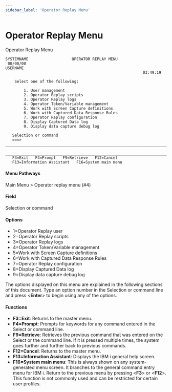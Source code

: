 ```yaml
---
sidebar_label: 'Operator Replay Menu'
---
```


# Operator Replay Menu

Operator Replay Menu
```
SYSTEMNAME                   OPERATOR REPLAY MENU                      00/00/00
USERNAME                                                               03:49:19 

    Select one of the following:

        1. User management         
        2. Operator Replay scripts
        3. Operator Replay logs         
        4. Operator Token/Variable management
        5. Work with Screen Capture definitions         
        6. Work with Captured Data Response Rules
        7. Operator Replay configuration          
        8. Display Captured Data log
        9. Display data capture debug log

   Selection or command
   ===> ________________________________________________________________________
  ______________________________________________________________________________
   F3=Exit   F4=Prompt   F9=Retrieve   F12=Cancel
   F13=Information Assistant   F16=System main menu

```

#### Menu Pathways

Main Menu > Operator replay menu (#4)

#### Field

Selection or command

#### Options

- 1=Operator Replay user
- 2=Operator Replay scripts
- 3=Operator Replay logs
- 4=Operator Token/Variable management
- 5=Work with Screen Capture definitions
- 6=Work with Captured Data Response Rules
- 7=Operator Replay configuration
- 8=Display Captured Data log
- 9=Display data capture debug log

The options displayed on this menu are explained in the following sections of this document. Type an option number in the Selection or command line and press <**Enter**> to begin using any of the options. 

#### Functions

- **F3=Exit**: Returns to the master menu.
- **F4=Prompt**: Prompts for keywords for any command entered in the Select or command line.
- **F9=Retrieve**: Retrieves the previous command that was entered on the Select or the command line. If it is pressed multiple times, the system goes further and further back to previous commands.
- **F12=Cancel**: Returns to the master menu.
- **F13=Information Assistant**: Displays the IBM i general help screen.
- **F16=System main menu**: This is always shown on any system-generated menu screen. It branches to the general command entry menu for IBM i. Return to the previous menu by pressing
    <**F3**> or <**F12**>. This function is not commonly used and can be restricted for certain user profiles.
